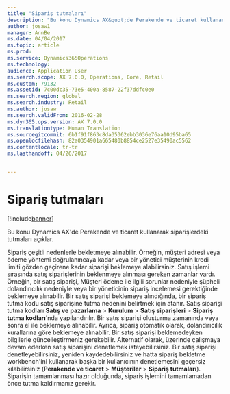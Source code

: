 ```yaml
---
title: "Sipariş tutmaları"
description: "Bu konu Dynamics AX&quot;de Perakende ve ticaret kullanarak siparişlerdeki tutmaları açıklar."
author: josaw1
manager: AnnBe
ms.date: 04/04/2017
ms.topic: article
ms.prod: 
ms.service: Dynamics365Operations
ms.technology: 
audience: Application User
ms.search.scope: AX 7.0.0, Operations, Core, Retail
ms.custom: 79132
ms.assetid: 7c00dc35-73e5-400a-8587-22f37ddfc0e0
ms.search.region: global
ms.search.industry: Retail
ms.author: josaw
ms.search.validFrom: 2016-02-28
ms.dyn365.ops.version: AX 7.0.0
ms.translationtype: Human Translation
ms.sourcegitcommit: 6b1f91f863c8da35362ebb3036e76aa10d95ba65
ms.openlocfilehash: 82a0354901a665480b8854ce2527e35490ac5562
ms.contentlocale: tr-tr
ms.lasthandoff: 04/26/2017


---
```


# <a name="order-holds"></a>Sipariş tutmaları

[!include[banner](includes/banner.md)]


Bu konu Dynamics AX'de Perakende ve ticaret kullanarak siparişlerdeki tutmaları açıklar.

Sipariş çeşitli nedenlerle bekletmeye alınabilir. Örneğin, müşteri adresi veya ödeme yöntemi doğrulanıncaya kadar veya bir yönetici müşterinin kredi limiti gözden geçirene kadar siparişi beklemeye alabilirsiniz. Satış işlemi sırasında satış siparişlerinin beklenmeye alınması gereken zamanlar vardı. Örneğin, bir satış siparişi, Müşteri ödeme ile ilgili sorunlar nedeniyle şüpheli dolandırıcılık nedeniyle veya bir yöneticinin sipariş incelemesi gerektiğinde beklemeye alınabilir. Bir satış siparişi beklemeye alındığında, bir sipariş tutma kodu satış siparişine tutma nedenini belirtmek için atanır. Satış siparişi tutma kodları **Satış ve pazarlama** &gt; **Kurulum** &gt; **Satış siparişleri** &gt; **Sipariş tutma kodları**'nda yapılandırılır. Bir satış siparişi oluşturma zamanında veya sonra el ile beklemeye alınabilir. Ayrıca, sipariş otomatik olarak, dolandırıcılık kurallarına göre beklemeye alınabilir. Bir satış siparişi beklemedeyken bilgilerle güncelleştirmeniz gerekebilir. Alternatif olarak, üzerinde çalışmaya devam ederken satış siparişini denetlemek isteyebilirsiniz. Bir satış siparişi denetleyebilirsiniz, yeniden kaydedebilirsiniz ve hatta sipariş bekletme workbench'ini kullanarak başka bir kullanıcının denetlemesini geçersiz kılabilirsiniz (**Perakende ve ticaret** &gt; **Müşteriler** &gt; **Sipariş tutmaları**). Siparişin tamamlanması hazır olduğunda, sipariş işlemini tamamlamadan önce tutma kaldırmanız gerekir.




